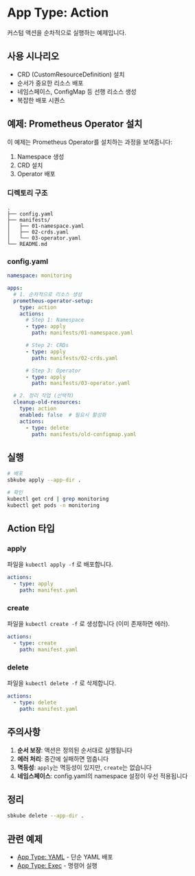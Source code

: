 # App Type: Action

커스텀 액션을 순차적으로 실행하는 예제입니다.

## 사용 시나리오

- CRD (CustomResourceDefinition) 설치
- 순서가 중요한 리소스 배포
- 네임스페이스, ConfigMap 등 선행 리소스 생성
- 복잡한 배포 시퀀스

## 예제: Prometheus Operator 설치

이 예제는 Prometheus Operator를 설치하는 과정을 보여줍니다:
1. Namespace 생성
2. CRD 설치
3. Operator 배포

### 디렉토리 구조
```
.
├── config.yaml
├── manifests/
│   ├── 01-namespace.yaml
│   ├── 02-crds.yaml
│   └── 03-operator.yaml
└── README.md
```

### config.yaml
```yaml
namespace: monitoring

apps:
  # 1. 순차적으로 리소스 생성
  prometheus-operator-setup:
    type: action
    actions:
      # Step 1: Namespace
      - type: apply
        path: manifests/01-namespace.yaml

      # Step 2: CRDs
      - type: apply
        path: manifests/02-crds.yaml

      # Step 3: Operator
      - type: apply
        path: manifests/03-operator.yaml

  # 2. 정리 작업 (선택적)
  cleanup-old-resources:
    type: action
    enabled: false  # 필요시 활성화
    actions:
      - type: delete
        path: manifests/old-configmap.yaml
```

## 실행

```bash
# 배포
sbkube apply --app-dir .

# 확인
kubectl get crd | grep monitoring
kubectl get pods -n monitoring
```

## Action 타입

### apply
파일을 `kubectl apply -f` 로 배포합니다.

```yaml
actions:
  - type: apply
    path: manifest.yaml
```

### create
파일을 `kubectl create -f` 로 생성합니다 (이미 존재하면 에러).

```yaml
actions:
  - type: create
    path: manifest.yaml
```

### delete
파일을 `kubectl delete -f` 로 삭제합니다.

```yaml
actions:
  - type: delete
    path: manifest.yaml
```

## 주의사항

1. **순서 보장**: 액션은 정의된 순서대로 실행됩니다
2. **에러 처리**: 중간에 실패하면 멈춥니다
3. **멱등성**: `apply`는 멱등성이 있지만, `create`는 없습니다
4. **네임스페이스**: config.yaml의 namespace 설정이 우선 적용됩니다

## 정리

```bash
sbkube delete --app-dir .
```

## 관련 예제

- [App Type: YAML](../02-yaml/) - 단순 YAML 배포
- [App Type: Exec](../05-exec/) - 명령어 실행
